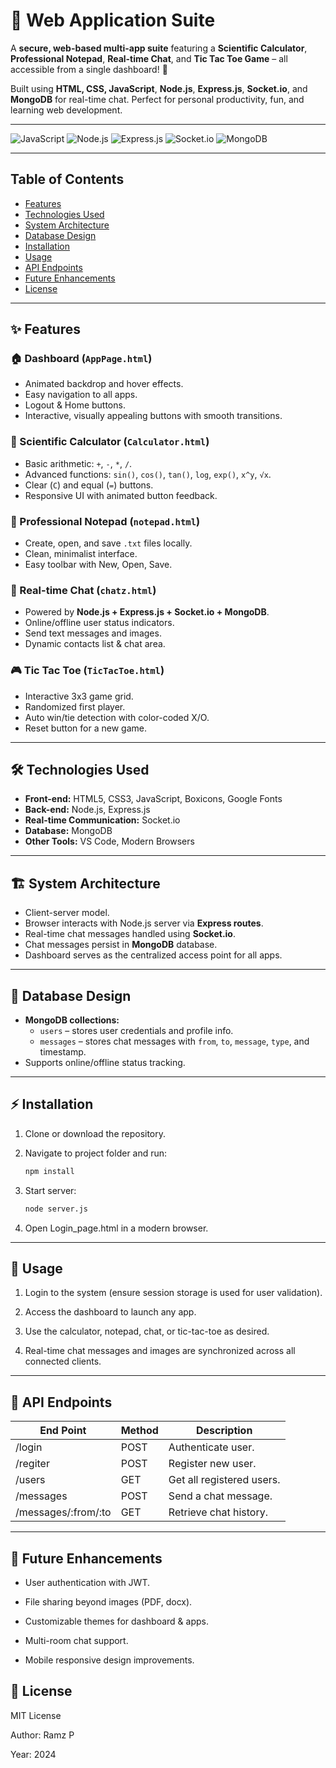 # 🚀 Web Application Suite


A **secure, web-based multi-app suite** featuring a **Scientific Calculator**, **Professional Notepad**, **Real-time Chat**, and **Tic Tac Toe Game** – all accessible from a single dashboard! 🎯  

Built using **HTML, CSS, JavaScript**, **Node.js**, **Express.js**, **Socket.io**, and **MongoDB** for real-time chat. Perfect for personal productivity, fun, and learning web development.

---

![JavaScript](https://img.shields.io/badge/JavaScript-F7DF1E?style=flat&logo=javascript&logoColor=black)
![Node.js](https://img.shields.io/badge/Node.js-339933?style=flat&logo=node.js&logoColor=white)
![Express.js](https://img.shields.io/badge/Express.js-000000?style=flat&logo=express&logoColor=white)
![Socket.io](https://img.shields.io/badge/Socket.io-010101?style=flat&logo=socket.io&logoColor=white)
![MongoDB](https://img.shields.io/badge/MongoDB-47A248?style=flat&logo=mongodb&logoColor=white)

---

## Table of Contents

- [Features](#features)  
- [Technologies Used](#technologies-used)  
- [System Architecture](#system-architecture)  
- [Database Design](#database-design)  
- [Installation](#installation)  
- [Usage](#usage)  
- [API Endpoints](#api-endpoints)  
- [Future Enhancements](#future-enhancements)  
- [License](#license)  

---

## ✨ Features

### 🏠 Dashboard (`AppPage.html`)
- Animated backdrop and hover effects.  
- Easy navigation to all apps.  
- Logout & Home buttons.  
- Interactive, visually appealing buttons with smooth transitions.  

### 🧮 Scientific Calculator (`Calculator.html`)
- Basic arithmetic: `+`, `-`, `*`, `/`.  
- Advanced functions: `sin()`, `cos()`, `tan()`, `log`, `exp()`, `x^y`, `√x`.  
- Clear (`C`) and equal (`=`) buttons.  
- Responsive UI with animated button feedback.  

### 📝 Professional Notepad (`notepad.html`)
- Create, open, and save `.txt` files locally.  
- Clean, minimalist interface.  
- Easy toolbar with New, Open, Save.  

### 💬 Real-time Chat (`chatz.html`)
- Powered by **Node.js + Express.js + Socket.io + MongoDB**.  
- Online/offline user status indicators.  
- Send text messages and images.  
- Dynamic contacts list & chat area.  

### 🎮 Tic Tac Toe (`TicTacToe.html`)
- Interactive 3x3 game grid.  
- Randomized first player.  
- Auto win/tie detection with color-coded X/O.  
- Reset button for a new game.  

---

## 🛠 Technologies Used
- **Front-end:** HTML5, CSS3, JavaScript, Boxicons, Google Fonts  
- **Back-end:** Node.js, Express.js  
- **Real-time Communication:** Socket.io  
- **Database:** MongoDB  
- **Other Tools:** VS Code, Modern Browsers  

---

## 🏗 System Architecture
- Client-server model.  
- Browser interacts with Node.js server via **Express routes**.  
- Real-time chat messages handled using **Socket.io**.  
- Chat messages persist in **MongoDB** database.  
- Dashboard serves as the centralized access point for all apps.  

---

## 💾 Database Design
- **MongoDB collections:**  
  - `users` – stores user credentials and profile info.  
  - `messages` – stores chat messages with `from`, `to`, `message`, `type`, and timestamp.  
- Supports online/offline status tracking.  

---

## ⚡ Installation
1. Clone or download the repository.

2. Navigate to project folder and run:
   ```bash
   npm install
   ```
3. Start server:
   ```bash
   node server.js
   ```
4. Open Login_page.html in a modern browser.

---

## 🚀 Usage

1. Login to the system (ensure session storage is used for user validation).

2. Access the dashboard to launch any app.

3. Use the calculator, notepad, chat, or tic-tac-toe as desired.

4. Real-time chat messages and images are synchronized across all connected clients.

---

## 🔗 API Endpoints

| End Point            | Method   | Description                     |
|----------------------|----------|---------------------------------|
| /login               |  POST    | Authenticate user.              |
| /regiter             |  POST    | Register new user.              |
| /users               |  GET     | Get all registered users.       |
| /messages            |  POST    | Send a chat message.            |
| /messages/:from/:to  |  GET     | Retrieve chat history.          |

---

## 🌟 Future Enhancements

- User authentication with JWT.

- File sharing beyond images (PDF, docx).

- Customizable themes for dashboard & apps.

- Multi-room chat support.

- Mobile responsive design improvements.

## 📄 License

MIT License

Author: Ramz P

Year: 2024


